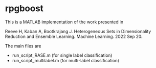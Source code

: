 # rpgboost
This is a MATLAB implementation of the work presented in 

Reeve H, Kaban A, Bootkrajang J. Heterogeneous Sets in Dimensionality Reduction and Ensemble Learning. Machine Learning. 2022 Sep 20.

The main files are
- run_script_RASE.m  (for single label classification)
- run_script_multilabel.m (for multi-label classification)
